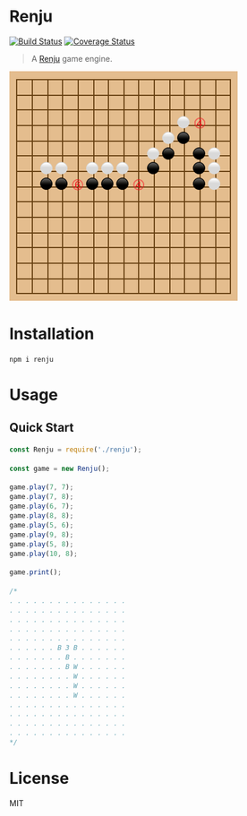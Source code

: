 Renju
===========

[![Build Status](https://travis-ci.org/danielmartinezvigo/renju.svg?branch=master)](https://travis-ci.org/danielmartinezvigo/renju)
[![Coverage Status](https://coveralls.io/repos/github/danielmartinezvigo/renju/badge.svg?branch=master)](https://coveralls.io/github/danielmartinezvigo/renju?branch=master)

> A [Renju](http://renju.net/study/rules.php) game engine.

![](https://raw.githubusercontent.com/danielmartinezvigo/renju/master/renju.png)

# Installation

`npm i renju`

# Usage

## Quick Start

```javascript
const Renju = require('./renju');

const game = new Renju();

game.play(7, 7);
game.play(7, 8);
game.play(6, 7);
game.play(8, 8);
game.play(5, 6);
game.play(9, 8);
game.play(5, 8);
game.play(10, 8);

game.print();

/*
. . . . . . . . . . . . . . .
. . . . . . . . . . . . . . .
. . . . . . . . . . . . . . .
. . . . . . . . . . . . . . .
. . . . . . . . . . . . . . .
. . . . . . B 3 B . . . . . .
. . . . . . . B . . . . . . .
. . . . . . . B W . . . . . .
. . . . . . . . W . . . . . .
. . . . . . . . W . . . . . .
. . . . . . . . W . . . . . .
. . . . . . . . . . . . . . .
. . . . . . . . . . . . . . .
. . . . . . . . . . . . . . .
. . . . . . . . . . . . . . .
*/
```

# License

MIT
